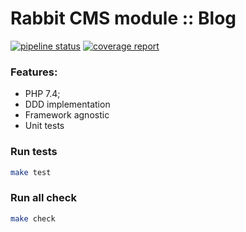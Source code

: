 # Rabbit CMS module :: Blog

[![pipeline status](https://gitlab.com/vasilinenko/rabbit-cms-module-blog/badges/master/pipeline.svg)](https://gitlab.com/vasilinenko/rabbit-cms-module-blog/-/commits/master) 
[![coverage report](https://gitlab.com/vasilinenko/rabbit-cms-module-blog/badges/master/coverage.svg)](https://gitlab.com/vasilinenko/rabbit-cms-module-blog/-/commits/master)

### Features:

+ PHP 7.4;
+ DDD implementation
+ Framework agnostic
+ Unit tests

### Run tests
```bash
make test
```

### Run all check
```bash
make check
```
